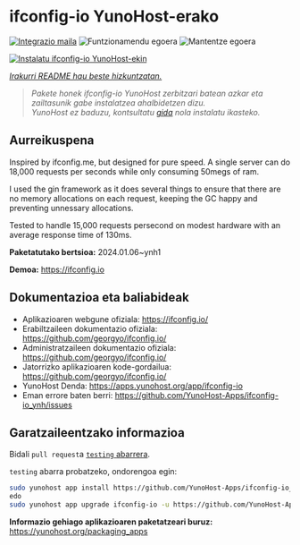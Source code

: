<!--
Ohart ongi: README hau automatikoki sortu da <https://github.com/YunoHost/apps/tree/master/tools/readme_generator>ri esker
EZ editatu eskuz.
-->

# ifconfig-io YunoHost-erako

[![Integrazio maila](https://dash.yunohost.org/integration/ifconfig-io.svg)](https://dash.yunohost.org/appci/app/ifconfig-io) ![Funtzionamendu egoera](https://ci-apps.yunohost.org/ci/badges/ifconfig-io.status.svg) ![Mantentze egoera](https://ci-apps.yunohost.org/ci/badges/ifconfig-io.maintain.svg)

[![Instalatu ifconfig-io YunoHost-ekin](https://install-app.yunohost.org/install-with-yunohost.svg)](https://install-app.yunohost.org/?app=ifconfig-io)

*[Irakurri README hau beste hizkuntzatan.](./ALL_README.md)*

> *Pakete honek ifconfig-io YunoHost zerbitzari batean azkar eta zailtasunik gabe instalatzea ahalbidetzen dizu.*  
> *YunoHost ez baduzu, kontsultatu [gida](https://yunohost.org/install) nola instalatu ikasteko.*

## Aurreikuspena

Inspired by ifconfig.me, but designed for pure speed. A single server can do 18,000 requests per seconds while only consuming 50megs of ram.

I used the gin framework as it does several things to ensure that there are no memory allocations on each request, keeping the GC happy and preventing unnessary allocations.

Tested to handle 15,000 requests persecond on modest hardware with an average response time of 130ms.


**Paketatutako bertsioa:** 2024.01.06~ynh1

**Demoa:** <https://ifconfig.io>
## Dokumentazioa eta baliabideak

- Aplikazioaren webgune ofiziala: <https://ifconfig.io/>
- Erabiltzaileen dokumentazio ofiziala: <https://github.com/georgyo/ifconfig.io/>
- Administratzaileen dokumentazio ofiziala: <https://github.com/georgyo/ifconfig.io/>
- Jatorrizko aplikazioaren kode-gordailua: <https://github.com/georgyo/ifconfig.io/>
- YunoHost Denda: <https://apps.yunohost.org/app/ifconfig-io>
- Eman errore baten berri: <https://github.com/YunoHost-Apps/ifconfig-io_ynh/issues>

## Garatzaileentzako informazioa

Bidali `pull request`a [`testing` abarrera](https://github.com/YunoHost-Apps/ifconfig-io_ynh/tree/testing).

`testing` abarra probatzeko, ondorengoa egin:

```bash
sudo yunohost app install https://github.com/YunoHost-Apps/ifconfig-io_ynh/tree/testing --debug
edo
sudo yunohost app upgrade ifconfig-io -u https://github.com/YunoHost-Apps/ifconfig-io_ynh/tree/testing --debug
```

**Informazio gehiago aplikazioaren paketatzeari buruz:** <https://yunohost.org/packaging_apps>
